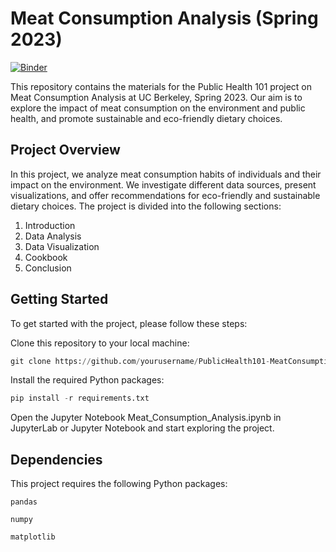 # Meat Consumption Analysis (Spring 2023)

[![Binder](https://mybinder.org/badge_logo.svg)](https://mybinder.org/v2/gh/PPN271/Meat-Consumption-Project/main?labpath=Meat_consumption.ipynb)

This repository contains the materials for the Public Health 101 project on Meat Consumption Analysis at UC Berkeley, Spring 2023. Our aim is to explore the impact of meat consumption on the environment and public health, and promote sustainable and eco-friendly dietary choices.

## Project Overview
In this project, we analyze meat consumption habits of individuals and their impact on the environment. We investigate different data sources, present visualizations, and offer recommendations for eco-friendly and sustainable dietary choices. The project is divided into the following sections:

1. Introduction
2. Data Analysis
3. Data Visualization
4. Cookbook
5. Conclusion

## Getting Started

To get started with the project, please follow these steps:

Clone this repository to your local machine: 
```python
git clone https://github.com/yourusername/PublicHealth101-MeatConsumption.git
```
Install the required Python packages: 
```python
pip install -r requirements.txt
```
Open the Jupyter Notebook Meat_Consumption_Analysis.ipynb in JupyterLab or Jupyter Notebook and start exploring the project.

## Dependencies
This project requires the following Python packages:

`pandas`

`numpy`

`matplotlib`

